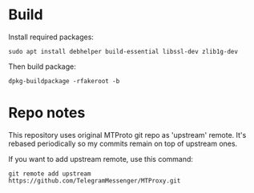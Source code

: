 # Build

Install required packages:

~~~~~
sudo apt install debhelper build-essential libssl-dev zlib1g-dev
~~~~~

Then build package:

~~~~~
dpkg-buildpackage -rfakeroot -b
~~~~~


# Repo notes

This repository uses original MTProto git repo as 'upstream' remote. It's rebased periodically
so my commits remain on top of upstream ones.

If you want to add upstream remote, use this command:

~~~~~
git remote add upstream https://github.com/TelegramMessenger/MTProxy.git 
~~~~~
